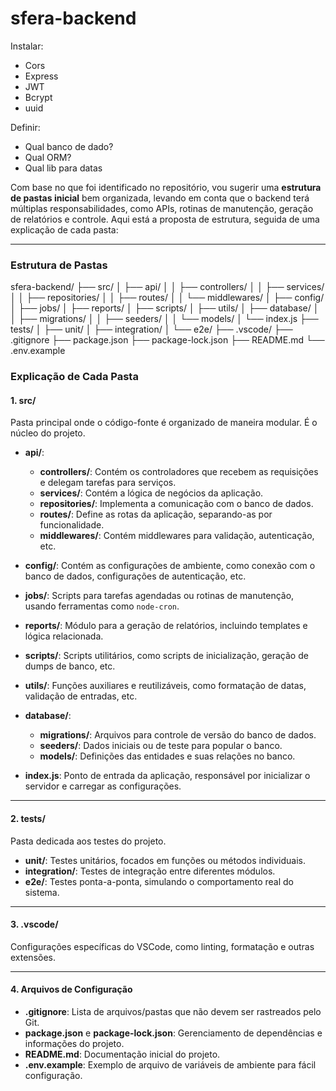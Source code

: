 # sfera-backend

Instalar:
 - Cors
 - Express
 - JWT
 - Bcrypt
 - uuid

Definir:
 - Qual banco de dado?
 - Qual ORM?
 - Qual lib para datas

Com base no que foi identificado no repositório, vou sugerir uma **estrutura de pastas inicial** bem organizada, levando em conta que o backend terá múltiplas responsabilidades, como APIs, rotinas de manutenção, geração de relatórios e controle. Aqui está a proposta de estrutura, seguida de uma explicação de cada pasta:

---

### Estrutura de Pastas

sfera-backend/
├── src/
│   ├── api/
│   │   ├── controllers/
│   │   ├── services/
│   │   ├── repositories/
│   │   ├── routes/
│   │   └── middlewares/
│   ├── config/
│   ├── jobs/
│   ├── reports/
│   ├── scripts/
│   ├── utils/
│   ├── database/
│   │   ├── migrations/
│   │   ├── seeders/
│   │   └── models/
│   └── index.js
├── tests/
│   ├── unit/
│   ├── integration/
│   └── e2e/
├── .vscode/
├── .gitignore
├── package.json
├── package-lock.json
├── README.md
└── .env.example

### Explicação de Cada Pasta

#### 1. **src/** 
Pasta principal onde o código-fonte é organizado de maneira modular. É o núcleo do projeto.

- **api/**:
  - **controllers/**: Contém os controladores que recebem as requisições e delegam tarefas para serviços.
  - **services/**: Contém a lógica de negócios da aplicação.
  - **repositories/**: Implementa a comunicação com o banco de dados.
  - **routes/**: Define as rotas da aplicação, separando-as por funcionalidade.
  - **middlewares/**: Contém middlewares para validação, autenticação, etc.

- **config/**:
  Contém as configurações de ambiente, como conexão com o banco de dados, configurações de autenticação, etc.

- **jobs/**:
  Scripts para tarefas agendadas ou rotinas de manutenção, usando ferramentas como `node-cron`.

- **reports/**:
  Módulo para a geração de relatórios, incluindo templates e lógica relacionada.

- **scripts/**:
  Scripts utilitários, como scripts de inicialização, geração de dumps de banco, etc.

- **utils/**:
  Funções auxiliares e reutilizáveis, como formatação de datas, validação de entradas, etc.

- **database/**:
  - **migrations/**: Arquivos para controle de versão do banco de dados.
  - **seeders/**: Dados iniciais ou de teste para popular o banco.
  - **models/**: Definições das entidades e suas relações no banco.

- **index.js**:
  Ponto de entrada da aplicação, responsável por inicializar o servidor e carregar as configurações.

---

#### 2. **tests/** 
Pasta dedicada aos testes do projeto.

- **unit/**: Testes unitários, focados em funções ou métodos individuais.
- **integration/**: Testes de integração entre diferentes módulos.
- **e2e/**: Testes ponta-a-ponta, simulando o comportamento real do sistema.

---

#### 3. **.vscode/** 
Configurações específicas do VSCode, como linting, formatação e outras extensões.

---

#### 4. Arquivos de Configuração

- **.gitignore**: Lista de arquivos/pastas que não devem ser rastreados pelo Git.
- **package.json** e **package-lock.json**: Gerenciamento de dependências e informações do projeto.
- **README.md**: Documentação inicial do projeto.
- **.env.example**: Exemplo de arquivo de variáveis de ambiente para fácil configuração.
